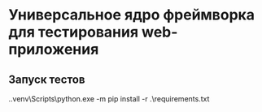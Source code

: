 # Универсальное ядро фреймворка для тестирования web-приложения
## Запуск тестов

.\.venv\Scripts\python.exe -m pip install -r .\requirements.txt